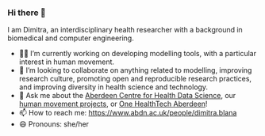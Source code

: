 ### Hi there 👋

I am Dimitra, an interdisciplinary health researcher with a background in biomedical and computer engineering. 

- 👩‍💻 I’m currently working on developing modelling tools, with a particular interest in human movement.
- 👯 I’m looking to collaborate on anything related to modelling, improving research culture, promoting open and reproducible research practices, and improving diversity in health science and technology.
- 💬 Ask me about the [Aberdeen Centre for Health Data Science](https://www.abdn.ac.uk/achds/), our [human movement projects](https://www.abdn.ac.uk/achds/research/biomechanics-192.php), or [One HealthTech Aberdeen](https://www.onehealthtech.com/oht-hubs/aberdeen)!
- 📫 How to reach me: https://www.abdn.ac.uk/people/dimitra.blana
- 😄 Pronouns: she/her
